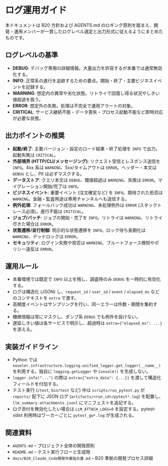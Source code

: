 # ログ運用ガイド

本ドキュメントは B20 方針および AGENTS.md のロギング原則を踏まえ、開発・運用メンバーが一貫したログレベル選定と出力形式に従えるようにまとめたものです。

## ログレベルの基準

- **DEBUG**: デバッグ専用の詳細情報。大量出力を許容するが本番では通常無効化する。
- **INFO**: 正常系の進行を追跡するための要点。開始・終了・主要ビジネスイベントを記録する。
- **WARNING**: 想定内の異常や劣化状態。リトライで回復し得る状況やしきい値超過を扱う。
- **ERROR**: 想定外の失敗。処理は不完全で運用アラートの対象。
- **CRITICAL**: サービス継続不能・データ喪失・プロセス起動不能など即時対応が必要な状態。

## 出力ポイントの推奨

- **起動/終了**: 主要バージョン・設定のロード結果・終了処理を `INFO` で出力。起動失敗は `CRITICAL`。
- **外部境界 (HTTP/CLI/メッセージング)**: リクエスト受信とレスポンス送信を `INFO`。4xx 系は `WARNING`、5xx/タイムアウトは `ERROR`。ヘッダー・本文は `DEBUG` とし、PII は必ずマスクする。
- **データストア**: クエリ本文は `DEBUG`、閾値超過は `WARNING`、失敗は `ERROR`。マイグレーション開始/完了は `INFO`。
- **ビジネスイベント**: 重要イベント (注文確定など) を `INFO`。期待された拒否は `WARNING`。金融・監査用途は専用チャンネルへも送信する。
- **例外処理**: フォールバック成功は `WARNING`、未処理例外は `ERROR` (スタックトレース必須)。進行不能は `CRITICAL`。
- **ジョブ/バッチ**: ジョブの開始・完了を `INFO`。リトライは `WARNING`、リトライ尽きた場合は `ERROR`。
- **状態遷移/並行制御**: 明示的な状態遷移を `INFO`。ロック待ち長期化は `WARNING`、デッドロックは `ERROR`。
- **セキュリティ**: ログイン失敗や拒否は `WARNING`、ブルートフォース検知やポリシー違反は `ERROR`。

## 運用ルール

- 本番環境では既定で `INFO` 以上を残し、調査時のみ `DEBUG` を一時的に有効化する。
- ログは構造化 (JSON) し、`request_id` / `user_id` / `event` / `elapsed_ms` などのコンテキストを `extra` で渡す。
- 高頻度イベントはサンプリングを行い、同一エラーは件数・期間を集約する。
- 機微情報は常にマスクし、ダンプ系 `DEBUG` でも例外を設けない。
- 遅延しきい値は各サービスで明示し、超過時は `extra={"elapsed_ms": ...}` を添える。

## 実装ガイドライン

- Python では `noveler.infrastructure.logging.unified_logger.get_logger(__name__)` を利用する。独自に `logging.getLogger` や `Console()` を生成しない。
- `logger.info("...")` の際は `extra={"extra_data": {...}}` を渡して構造化フィールドを付加する。
- テスト実行 (`/test`, `bin/test` など) 中は `scripts/run_pytest.py` が `reports/` 配下に JSON ログ (`artifacts/<run_id>/pytest*.log`) を配置し、`llm_summary.attachments.jsonl` にマニフェストを追記する。
- ログ添付を無効化したい場合は `LLM_ATTACH_LOGS=0` を設定する。pytest-xdist 利用時はワーカーごとに `pytest_gw*.log` が生成される。

## 関連資料

- `AGENTS.md` – プロジェクト全体の開発原則
- `README.md` – テスト実行フローと生成物
- `docs/B20_Claude_Code開発作業指示書.md` – B20 準拠の開発プロセス詳細
